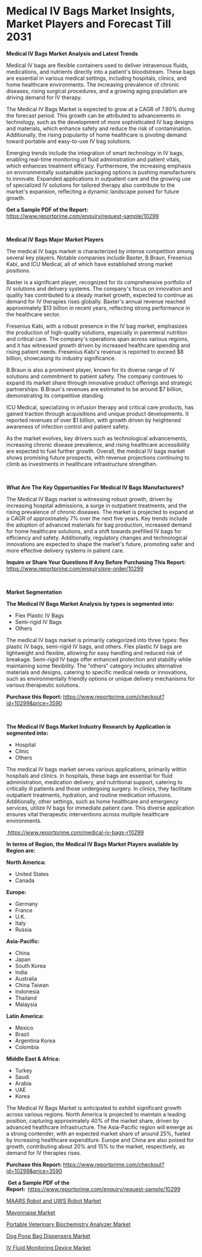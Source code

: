 <p><h1>Medical IV Bags Market Insights, Market Players and Forecast Till 2031</h1></p><p><strong>Medical IV Bags Market Analysis and Latest Trends</strong></p>
<p><p>Medical IV bags are flexible containers used to deliver intravenous fluids, medications, and nutrients directly into a patient's bloodstream. These bags are essential in various medical settings, including hospitals, clinics, and home healthcare environments. The increasing prevalence of chronic diseases, rising surgical procedures, and a growing aging population are driving demand for IV therapy.</p><p>The Medical IV Bags Market is expected to grow at a CAGR of 7.80% during the forecast period. This growth can be attributed to advancements in technology, such as the development of more sophisticated IV bag designs and materials, which enhance safety and reduce the risk of contamination. Additionally, the rising popularity of home healthcare is pivoting demand toward portable and easy-to-use IV bag solutions.</p><p>Emerging trends include the integration of smart technology in IV bags, enabling real-time monitoring of fluid administration and patient vitals, which enhances treatment efficacy. Furthermore, the increasing emphasis on environmentally sustainable packaging options is pushing manufacturers to innovate. Expanded applications in outpatient care and the growing use of specialized IV solutions for tailored therapy also contribute to the market's expansion, reflecting a dynamic landscape poised for future growth.</p></p>
<p><strong>Get a Sample PDF of the Report:&nbsp;</strong> <a href="https://www.reportprime.com/enquiry/request-sample/10299">https://www.reportprime.com/enquiry/request-sample/10299</a></p>
<p>&nbsp;</p>
<p><strong>Medical IV Bags Major Market Players</strong></p>
<p><p>The medical IV bags market is characterized by intense competition among several key players. Notable companies include Baxter, B.Braun, Fresenius Kabi, and ICU Medical, all of which have established strong market positions.</p><p>Baxter is a significant player, recognized for its comprehensive portfolio of IV solutions and delivery systems. The company's focus on innovation and quality has contributed to a steady market growth, expected to continue as demand for IV therapies rises globally. Baxter's annual revenue reached approximately $13 billion in recent years, reflecting strong performance in the healthcare sector.</p><p>Fresenius Kabi, with a robust presence in the IV bag market, emphasizes the production of high-quality solutions, especially in parenteral nutrition and critical care. The company's operations span across various regions, and it has witnessed growth driven by increased healthcare spending and rising patient needs. Fresenius Kabi's revenue is reported to exceed $8 billion, showcasing its industry significance.</p><p>B.Braun is also a prominent player, known for its diverse range of IV solutions and commitment to patient safety. The company continues to expand its market share through innovative product offerings and strategic partnerships. B.Braun's revenues are estimated to be around $7 billion, demonstrating its competitive standing.</p><p>ICU Medical, specializing in infusion therapy and critical care products, has gained traction through acquisitions and unique product developments. It reported revenues of over $1 billion, with growth driven by heightened awareness of infection control and patient safety.</p><p>As the market evolves, key drivers such as technological advancements, increasing chronic disease prevalence, and rising healthcare accessibility are expected to fuel further growth. Overall, the medical IV bags market shows promising future prospects, with revenue projections continuing to climb as investments in healthcare infrastructure strengthen.</p></p>
<p>&nbsp;</p>
<p><strong>What Are The Key Opportunities For Medical IV Bags Manufacturers?</strong></p>
<p><p>The Medical IV Bags market is witnessing robust growth, driven by increasing hospital admissions, a surge in outpatient treatments, and the rising prevalence of chronic diseases. The market is projected to expand at a CAGR of approximately 7% over the next five years. Key trends include the adoption of advanced materials for bag production, increased demand for home healthcare solutions, and a shift towards prefilled IV bags for efficiency and safety. Additionally, regulatory changes and technological innovations are expected to shape the market's future, promoting safer and more effective delivery systems in patient care.</p></p>
<p><strong>Inquire or Share Your Questions If Any Before Purchasing This Report:</strong> <a href="https://www.reportprime.com/enquiry/pre-order/10299">https://www.reportprime.com/enquiry/pre-order/10299</a></p>
<p>&nbsp;</p>
<p><strong>Market Segmentation</strong></p>
<p><strong>The Medical IV Bags Market Analysis by types is segmented into:</strong></p>
<p><ul><li>Flex Plastic IV Bags</li><li>Semi-rigid IV Bags</li><li>Others</li></ul></p>
<p><p>The medical IV bags market is primarily categorized into three types: flex plastic IV bags, semi-rigid IV bags, and others. Flex plastic IV bags are lightweight and flexible, allowing for easy handling and reduced risk of breakage. Semi-rigid IV bags offer enhanced protection and stability while maintaining some flexibility. The "others" category includes alternative materials and designs, catering to specific medical needs or innovations, such as environmentally friendly options or unique delivery mechanisms for various therapeutic solutions.</p></p>
<p><strong>Purchase this Report:&nbsp;</strong><a href="https://www.reportprime.com/checkout?id=10299&price=3590">https://www.reportprime.com/checkout?id=10299&price=3590</a></p>
<p>&nbsp;</p>
<p><strong>The Medical IV Bags Market Industry Research by Application is segmented into:</strong></p>
<p><ul><li>Hospital</li><li>Clinic</li><li>Others</li></ul></p>
<p><p>The medical IV bags market serves various applications, primarily within hospitals and clinics. In hospitals, these bags are essential for fluid administration, medication delivery, and nutritional support, catering to critically ill patients and those undergoing surgery. In clinics, they facilitate outpatient treatments, hydration, and routine medication infusions. Additionally, other settings, such as home healthcare and emergency services, utilize IV bags for immediate patient care. This diverse application ensures vital therapeutic interventions across multiple healthcare environments.</p></p>
<p><a href="https://www.reportprime.com/medical-iv-bags-r10299">&nbsp;https://www.reportprime.com/medical-iv-bags-r10299</a></p>
<p><strong>In terms of Region, the Medical IV Bags Market Players available by Region are:</strong></p>
<p>
    <p> <strong> North America: </strong>
        <ul>
            <li>United States</li>
            <li>Canada</li>
        </ul>
        </p> 
    <p> <strong> Europe: </strong>
        <ul>
            <li>Germany</li>
            <li>France</li>
            <li>U.K.</li>
            <li>Italy</li>
            <li>Russia</li>
        </ul>
        </p> 
    <p> <strong> Asia-Pacific: </strong>
        <ul>
            <li>China</li>
            <li>Japan</li>
            <li>South Korea</li>
            <li>India</li>
            <li>Australia</li>
            <li>China Taiwan</li>
            <li>Indonesia</li>
            <li>Thailand</li>
            <li>Malaysia</li>
        </ul>
        </p> 
    <p> <strong> Latin America: </strong>
        <ul>
            <li>Mexico</li>
            <li>Brazil</li>
            <li>Argentina Korea</li>
            <li>Colombia</li>
        </ul>
        </p> 
    <p> <strong> Middle East & Africa: </strong>
        <ul>
            <li>Turkey</li>
            <li>Saudi</li>
            <li>Arabia</li>
            <li>UAE</li>
            <li>Korea</li>
        </ul>
    </p>
    </p>
<p><p>The Medical IV Bags Market is anticipated to exhibit significant growth across various regions. North America is projected to maintain a leading position, capturing approximately 40% of the market share, driven by advanced healthcare infrastructure. The Asia-Pacific region will emerge as a strong contender, with an expected market share of around 25%, fueled by increasing healthcare expenditure. Europe and China are also poised for growth, contributing about 20% and 15% to the market, respectively, as demand for IV therapies rises.</p></p>
<p><strong>Purchase this Report: </strong><a href="https://www.reportprime.com/checkout?id=10299&price=3590">https://www.reportprime.com/checkout?id=10299&price=3590</a></p>
<p>&nbsp;<strong>Get a Sample PDF of the Report:&nbsp;&nbsp;</strong><a href="https://www.reportprime.com/enquiry/request-sample/10299">https://www.reportprime.com/enquiry/request-sample/10299</a></p>
<p><strong></strong></p>
<p><p><a href="https://medium.com/@sam.gray5456/this-report-on-maars-robot-and-uws-robot-market-is-a-comprehensive-analysis-of-market-shares-695c6bec0952">MAARS Robot and UWS Robot Market</a></p><p><a href="https://www.linkedin.com/pulse/mayonnaise-industry-forecast-market-shifts-strategic-lhaoc?trackingId=sUYt9P78Sqibt%2FhCDmLcLw%3D%3D">Mayonnaise Market</a></p><p><a href="https://issuu.com/reportprime-2/docs/portable-veterinary-biochemistry-an_b13d50c20b5302">Portable Veterinary Biochemistry Analyzer Market</a></p><p><a href="https://issuu.com/reportprime-2/docs/dog-poop-bag-dispensers-market-size_d6f64ab026cd8a">Dog Poop Bag Dispensers Market</a></p><p><a href="https://medium.com/@sam.gray5456/iv-fluid-monitoring-device-market-size-share-trends-analysis-report-by-end-use-7d31bc09f46f">IV Fluid Monitoring Device Market</a></p></p>